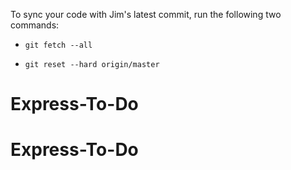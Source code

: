 To sync your code with Jim's latest commit, run the following two commands: 

- `git fetch --all`

- `git reset --hard origin/master`
# Express-To-Do
# Express-To-Do
